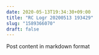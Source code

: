 ```yaml
---
date: 2020-05-13T19:34:30+09:00
title: "RC Logr 20200513 193429"
slug: "1589366070"
draft: false
---
```


Post content in markdown format
